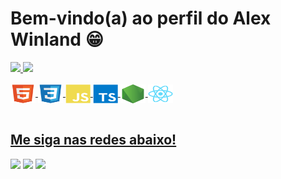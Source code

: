 # Bem-vindo(a) ao perfil do Alex Winland 😁

 <div>
   <a href="https://github.com/alexwinland">
   <img height="180em" src="https://github-readme-stats.vercel.app/api?username=alexwinland&show_icons=true&theme=tokyonight&include_all_commits=true&count_private=true"/>
   <img height="180em" src="https://github-readme-stats.vercel.app/api/top-langs/?username=alexwinland&layout=compact&langs_count=6&theme=tokyonight"/>
</div>
    
<div style="display: inline_block"><br>
   <img align="center" alt="HTML" height="30" width="40" src="https://raw.githubusercontent.com/devicons/devicon/master/icons/html5/html5-original.svg">
   <img align="center" alt="CSS" height="30" width="40" src="https://raw.githubusercontent.com/devicons/devicon/master/icons/css3/css3-original.svg">
   <img align="center" alt="JS" height="30" width="40" src="https://raw.githubusercontent.com/devicons/devicon/master/icons/javascript/javascript-plain.svg">
   <img align="center" alt="TS" height="30" width="40" src="https://raw.githubusercontent.com/devicons/devicon/master/icons/typescript/typescript-plain.svg">
   <img align="center" alt="Node.js" height="30" width="40" src="https://raw.githubusercontent.com/devicons/devicon/master/icons/nodejs/nodejs-original.svg">
   <img align="center" alt="React.js" height="30" width="40" src="https://raw.githubusercontent.com/devicons/devicon/master/icons/react/react-original.svg">
</div>
 
<br>
 
## Me siga nas redes abaixo!
 
<div> 
  <a href="https://www.instagram.com/alex.winland" target="_blank"><img src="https://img.shields.io/badge/-Instagram-%23E4405F?style=for-the-badge&logo=instagram&logoColor=white" target="_blank"></a>
  <a href= "https://www.linkedin.com/in/alexwinland" target="_blank"><img src="https://img.shields.io/badge/-LinkedIn-%230077B5?style=for-the-badge&logo=linkedin&logoColor=white" target="_blank"></a>
  <a href = "mailto:alexwinland@hotmail.com"><img src="https://img.shields.io/badge/-Mail-%23333?style=for-the-badge&logo=gmail&logoColor=white" target="_blank"></a>
</div>
